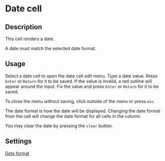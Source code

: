 # Date cell

## Description

This cell renders a date.

A date must match the selected date format.

## Usage

Select a date cell to open the date cell edit menu. Type a date value. Rress `Enter` or `Return` for it to be saved. If the value is invalid, a red outline will appear around the input. Fix the value and press `Enter` or `Return` for it to be saved.

To close the menu without saving, click outside of the menu or press `esc`.

The date format is how the date will be displayed. Changing the date format from the cell will change the date format for all cells in the column.

You may clear the date by pressing the `clear` button.

## Settings

[Date format](https://trey-wallis.github.io/obsidian-notion-like-tables/#/column-settings?id=date-format)
